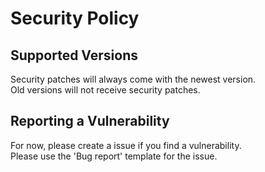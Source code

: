 # Security Policy

## Supported Versions

Security patches will always come with the newest version.  
Old versions will not receive security patches.

## Reporting a Vulnerability

For now, please create a issue if you find a vulnerability.  
Please use the 'Bug report' template for the issue.
